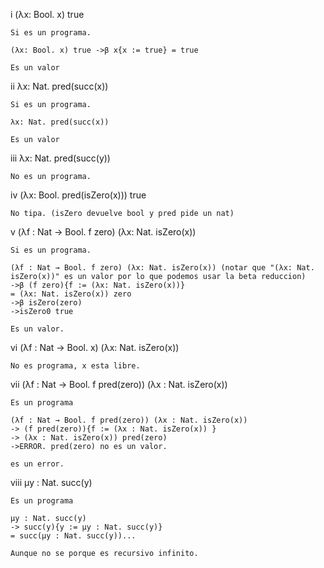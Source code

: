 i (λx: Bool. x) true

```
Si es un programa.

(λx: Bool. x) true ->β x{x := true} = true

Es un valor
```

ii λx: Nat. pred(succ(x))

```
Si es un programa.

λx: Nat. pred(succ(x))

Es un valor
```

iii λx: Nat. pred(succ(y))

```
No es un programa.
```

iv (λx: Bool. pred(isZero(x))) true

```
No tipa. (isZero devuelve bool y pred pide un nat)
```

v (λf : Nat → Bool. f zero) (λx: Nat. isZero(x))

```
Si es un programa.

(λf : Nat → Bool. f zero) (λx: Nat. isZero(x)) (notar que "(λx: Nat. isZero(x))" es un valor por lo que podemos usar la beta reduccion)
->β (f zero){f := (λx: Nat. isZero(x))}
= (λx: Nat. isZero(x)) zero
->β isZero(zero)
->isZero0 true

Es un valor.
```

vi (λf : Nat → Bool. x) (λx: Nat. isZero(x))

```
No es programa, x esta libre.
```

vii (λf : Nat → Bool. f pred(zero)) (λx : Nat. isZero(x))

```
Es un programa

(λf : Nat → Bool. f pred(zero)) (λx : Nat. isZero(x))
-> (f pred(zero)){f := (λx : Nat. isZero(x)) }
-> (λx : Nat. isZero(x)) pred(zero)
->ERROR. pred(zero) no es un valor.

es un error.
```

viii µy : Nat. succ(y)

```
Es un programa

µy : Nat. succ(y)
-> succ(y){y := µy : Nat. succ(y)}
= succ(µy : Nat. succ(y))...

Aunque no se porque es recursivo infinito.

```

